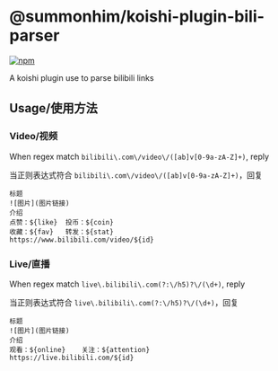 # @summonhim/koishi-plugin-bili-parser

[![npm](https://img.shields.io/npm/v/@summonhim/koishi-plugin-bili-parser?style=flat-square)](https://www.npmjs.com/package/@summonhim/koishi-plugin-bili-parser)

A koishi plugin use to parse bilibili links

## Usage/使用方法
### Video/视频
When regex match `bilibili\.com\/video\/([ab]v[0-9a-zA-Z]+)`, reply

当正则表达式符合 `bilibili\.com\/video\/([ab]v[0-9a-zA-Z]+)`，回复

```
标题
![图片](图片链接)
介绍
点赞：${like}	投币：${coin}
收藏：${fav}	转发：${stat}
https://www.bilibili.com/video/${id}
```

### Live/直播
When regex match `live\.bilibili\.com(?:\/h5)?\/(\d+)`, reply

当正则表达式符合 `live\.bilibili\.com(?:\/h5)?\/(\d+)`，回复

```
标题
![图片](图片链接)
介绍
观看：${online}	关注：${attention}
https://live.bilibili.com/${id}
```